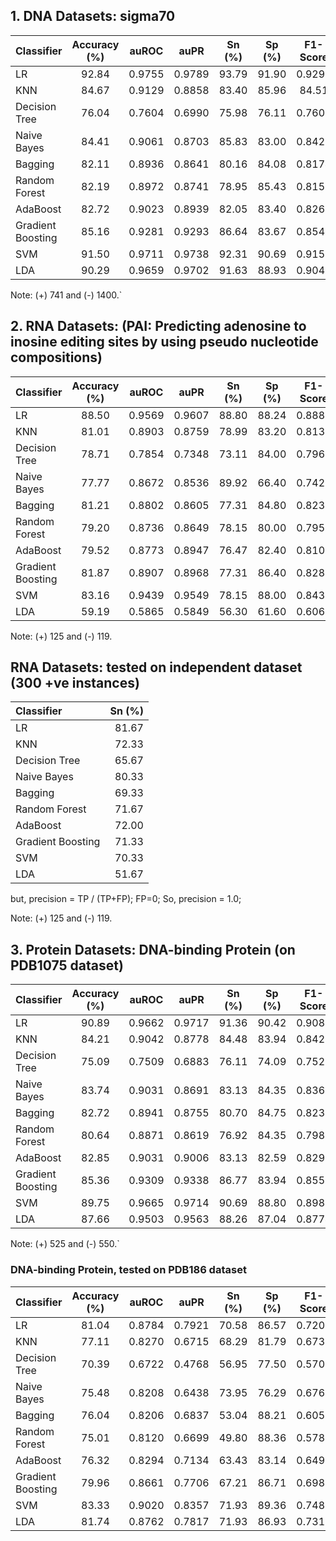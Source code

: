 ## 1. DNA Datasets: sigma70
| Classifier | Accuracy (%) |  auROC | auPR   | Sn (%) |  Sp (%)  | F1-Score |  MCC   |
| :---       | :---:        | :---:  |  :---: | :---:  | :---:    | :---:    | ---:  |
|LR |92.84|0.9755|0.9789|93.79|91.90|0.9293|0.8583|
|KNN|84.67|0.9129|0.8858|83.40|85.96|84.51|0.6954|
|Decision Tree|76.04|0.7604|0.6990|75.98|76.11|0.7601|0.5220|
|Naive Bayes|84.41|0.9061|0.8703|85.83|83.00|0.8420|0.6896|
|Bagging|82.11|0.8936|0.8641|80.16|84.08|0.8174|0.6439|
|Random Forest|82.19|0.8972|0.8741|78.95|85.43|0.8156|0.6466|
|AdaBoost|82.72|0.9023|0.8939|82.05|83.40|0.8264|0.6553|
|Gradient Boosting|85.16|0.9281|0.9293|86.64|83.67|0.8544|0.7050|
|SVM|91.50|0.9711|0.9738|92.31|90.69|0.9159|0.8306|
|LDA|90.29|0.9659|0.9702|91.63|88.93|0.9042|0.8067|

Note: (+) 741 and (-) 1400.`

## 2. RNA Datasets: (PAI: Predicting adenosine to inosine editing sites by using pseudo nucleotide compositions)

| Classifier | Accuracy (%) |  auROC | auPR   | Sn (%) |  Sp (%)  | F1-Score |  MCC   |
| :---       | :---:        | :---:  |  :---: | :---:  | :---:    | :---:    | ---:  |
|LR|88.50|0.9569|0.9607|88.80|88.24|0.8886|0.7770|
|KNN|81.01|0.8903|0.8759|78.99|83.20|0.8134|0.6293|
|Decision Tree|78.71|0.7854|0.7348|73.11|84.00|0.7967|0.5938|
|Naive Bayes|77.77|0.8672|0.8536|89.92|66.40|0.7426|0.5861|
|Bagging|81.21|0.8802|0.8605|77.31|84.80|0.8233|0.6294|
|Random Forest|79.20|0.8736|0.8649|78.15|80.00|0.7959|0.5876|
|AdaBoost|79.52|0.8773|0.8947|76.47|82.40|0.8108|0.5961|
|Gradient Boosting|81.87|0.8907|0.8968|77.31|86.40|0.8289|0.6493|
|SVM|83.16|0.9439|0.9549|78.15|88.00|0.8433|0.6703|
|LDA|59.19|0.5865|0.5849|56.30|61.60|0.6063|0.1896|

Note: (+) 125 and (-) 119.


## RNA Datasets: tested on independent dataset (300 +ve instances)
| Classifier |  Sn (%) |
| :---       | ---:  |
|LR|81.67|
|KNN|72.33|
|Decision Tree|65.67|
|Naive Bayes|80.33|
|Bagging|69.33|
|Random Forest|71.67|
|AdaBoost|72.00|
|Gradient Boosting|71.33|
|SVM|70.33|
|LDA|51.67|

but, precision = TP / (TP+FP); FP=0; So, precision = 1.0;

Note: (+) 125 and (-) 119.


## 3. Protein Datasets: DNA-binding Protein (on PDB1075 dataset)
| Classifier | Accuracy (%) |  auROC | auPR   | Sn (%) |  Sp (%)  | F1-Score |  MCC   |
| :---       | :---:        | :---:  |  :---: | :---:  | :---:    | :---:    | ---:  |
|LR| 90.89|0.9662|0.9717|91.36|90.42|0.9089|0.8186|
|KNN| 84.21|0.9042|0.8778|84.48|83.94|0.8425|0.6851|
|Decision Tree|75.09|0.7509|0.6883|76.11|74.09|0.7527|0.5039|
|Naive Bayes|83.74|0.9031|0.8691|83.13|84.35|0.8362|0.6756|
|Bagging|82.72|0.8941|0.8755|80.70|84.75|0.8233|0.6569|
|Random Forest|80.64|0.8871|0.8619|76.92|84.35|0.7988|0.6160|
|AdaBoost|82.85|0.9031|0.9006|83.13|82.59|0.8291|0.6578|
|Gradient Boosting|85.36|0.9309|0.9338|86.77|83.94|0.8555|0.7096|
|SVM|89.75|0.9665|0.9714|90.69|88.80|0.8983|0.7967|
|LDA|87.66|0.9503|0.9563|88.26|87.04|0.8774|0.7541|

Note: (+) 525 and (-) 550.`


### DNA-binding Protein, tested on PDB186 dataset
| Classifier | Accuracy (%) |  auROC | auPR   | Sn (%) |  Sp (%)  | F1-Score |  MCC   |
| :---       | :---:        | :---:  |  :---: | :---:  | :---:    | :---:    | :---:  |
|LR| 81.04 |0.8784|0.7921|70.58|86.57|0.7205|0.5783|
|KNN| 77.11 |0.8270|0.6715|68.29|81.79|0.6734|0.4990|
|Decision Tree |70.39|0.6722|0.4768|56.95|77.50|0.5706|0.3457|
|Naive Bayes |75.48|0.8208|0.6438|73.95|76.29|0.6769|0.4874|
|Bagging|76.04|0.8206|0.6837|53.04|88.21|0.6052|0.4480|
|Random Forest|75.01|0.8120|0.6699|49.80|88.36|0.5788|0.4211|
|AdaBoost|76.32|0.8294|0.7134|63.43|83.14|0.6496|0.4742|
|Gradient Boosting|79.96|0.8661|0.7706|67.21|86.71|0.6987|0.5519|
|SVM|83.33|0.9020|0.8357|71.93|89.36|0.7480|0.6259|
|LDA|81.74|0.8762|0.7817|71.93|86.93|0.7312|0.5937|



